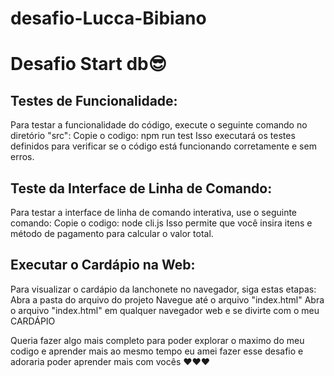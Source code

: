 # desafio-Lucca-Bibiano
# Desafio Start db😎

## Testes de Funcionalidade:

Para testar a funcionalidade do código, execute o seguinte comando no diretório "src":
Copie o codigo: npm run test
Isso executará os testes definidos para verificar se o código está funcionando corretamente e sem erros.

## Teste da Interface de Linha de Comando:

Para testar a interface de linha de comando interativa, use o seguinte comando:
Copie o codigo: node cli.js
Isso permite que você insira itens e método de pagamento para calcular o valor total.

## Executar o Cardápio na Web:

Para visualizar o cardápio da lanchonete no navegador, siga estas etapas:
Abra a pasta do arquivo do projeto
Navegue até o arquivo "index.html"
Abra o arquivo "index.html" em qualquer navegador web
e se divirte com o meu CARDÁPIO

Queria fazer algo mais completo para poder explorar o maximo do meu codigo e aprender mais ao mesmo tempo
eu amei fazer esse desafio e adoraria poder aprender mais com vocês ❤️❤️❤️
